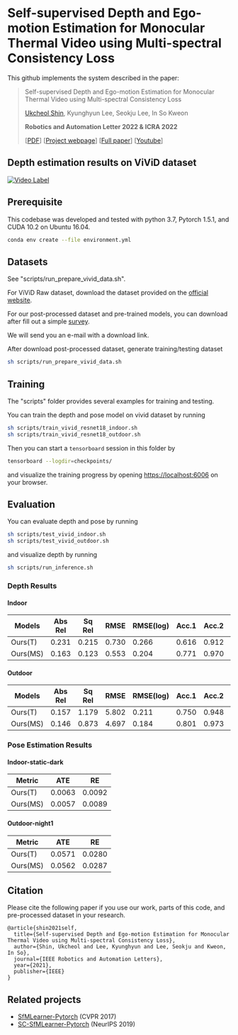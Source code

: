 # Self-supervised Depth and Ego-motion Estimation for Monocular Thermal Video using Multi-spectral Consistency Loss

This github implements the system described in the paper:

 >Self-supervised Depth and Ego-motion Estimation for Monocular Thermal Video using Multi-spectral Consistency Loss
 >
 >[Ukcheol Shin](https://ukcheolshin.github.io/), Kyunghyun Lee, Seokju Lee, In So Kweon
 >
 >**Robotics and Automation Letter 2022 & ICRA 2022**
 >
 >[[PDF](https://arxiv.org/abs/2103.00760)] [[Project webpage](https://sites.google.com/view/t-sfmlearner)] [[Full paper](https://arxiv.org/abs/2103.00760)] [[Youtube](https://youtu.be/qIBcOuLYr70)] 

## Depth estimation results on ViViD dataset
[![Video Label](https://img.youtube.com/vi/qIBcOuLYr70/0.jpg)](https://youtu.be/qIBcOuLYr70)

## Prerequisite
This codebase was developed and tested with python 3.7, Pytorch 1.5.1, and CUDA 10.2 on Ubuntu 16.04. 

```bash
conda env create --file environment.yml
```

## Datasets

See "scripts/run_prepare_vivid_data.sh".

For ViViD Raw dataset, download the dataset provided on the [official website](https://sites.google.com/view/dgbicra2019-vivid/).

For our post-processed dataset and pre-trained models, you can download after fill out a simple [survey](https://docs.google.com/forms/d/e/1FAIpQLSd2IndM_BvsBQ2NypmoF8hGNdVFLQcdHifbHFYAgl62K_z-Pw/viewform?usp=pp_url).

We will send you an e-mail with a download link.

After download post-processed dataset, generate training/testing dataset

```bash
sh scripts/run_prepare_vivid_data.sh
```

## Training

The "scripts" folder provides several examples for training and testing.

You can train the depth and pose model on vivid dataset by running
```bash
sh scripts/train_vivid_resnet18_indoor.sh
sh scripts/train_vivid_resnet18_outdoor.sh
```
Then you can start a `tensorboard` session in this folder by
```bash
tensorboard --logdir=checkpoints/
```
and visualize the training progress by opening [https://localhost:6006](https://localhost:6006) on your browser. 


## Evaluation

You can evaluate depth and pose by running
```bash
sh scripts/test_vivid_indoor.sh
sh scripts/test_vivid_outdoor.sh
```
and visualize depth by running
```bash
sh scripts/run_inference.sh
```


### Depth Results 

#### Indoor 

|   Models   | Abs Rel | Sq Rel | RMSE  | RMSE(log) | Acc.1 | Acc.2 | Acc.3 |
|------------|---------|--------|-------|-----------|-------|-------|-------|
| Ours(T)    | 0.231   | 0.215  | 0.730 | 0.266     | 0.616 | 0.912 | 0.990 |
| Ours(MS)   | 0.163   | 0.123  | 0.553 | 0.204     | 0.771 | 0.970 | 0.995 |

#### Outdoor 

|   Models   | Abs Rel | Sq Rel | RMSE  | RMSE(log) | Acc.1 | Acc.2 | Acc.3 |
|------------|---------|--------|-------|-----------|-------|-------|-------|
| Ours(T)    | 0.157   | 1.179  | 5.802 | 0.211     | 0.750 | 0.948 | 0.985 |
| Ours(MS)   | 0.146   | 0.873  | 4.697 | 0.184     | 0.801 | 0.973 | 0.993 |


### Pose Estimation Results 

#### Indoor-static-dark

|Metric               | ATE     | RE      |
|---------------------|---------|---------|
| Ours(T)             | 0.0063  | 0.0092  |
| Ours(MS)            | 0.0057  | 0.0089  | 

#### Outdoor-night1

|Metric               | ATE     | RE      |
|---------------------|---------|---------|
| Ours(T)             | 0.0571  | 0.0280  |
| Ours(MS)            | 0.0562  | 0.0287  | 


## Citation
Please cite the following paper if you use our work, parts of this code, and pre-processed dataset in your research.
 
	@article{shin2021self,
	  title={Self-supervised Depth and Ego-motion Estimation for Monocular Thermal Video using Multi-spectral Consistency Loss},
	  author={Shin, Ukcheol and Lee, Kyunghyun and Lee, Seokju and Kweon, In So},
	  journal={IEEE Robotics and Automation Letters},
	  year={2021},
	  publisher={IEEE}
	}


 ## Related projects
 
 * [SfMLearner-Pytorch](https://github.com/ClementPinard/SfmLearner-Pytorch) (CVPR 2017)
 * [SC-SfMLearner-Pytorch](https://github.com/JiawangBian/SC-SfMLearner-Release) (NeurIPS 2019)

